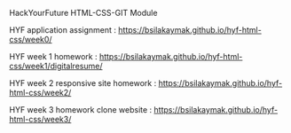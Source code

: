 HackYourFuture HTML-CSS-GIT Module

HYF application assignment : https://bsilakaymak.github.io/hyf-html-css/week0/

HYF week 1 homework : https://bsilakaymak.github.io/hyf-html-css/week1/digitalresume/

HYF week 2 responsive site homework : https://bsilakaymak.github.io/hyf-html-css/week2/

HYF week 3 homework clone website : https://bsilakaymak.github.io/hyf-html-css/week3/
